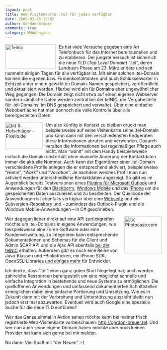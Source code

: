 ```yaml
---
layout: post
title: Web-Visitenkarte .tel für jeden verfügbar
date: 2009-03-29 12:02
author: Gordon Breuer
comments: true
category: WWWahnsinn
---
```

<p><a href="http://telnic.com/" target="_blank"><img style="border-right-width: 0px; margin: 0px 10px 5px 0px; display: inline; border-top-width: 0px; border-bottom-width: 0px; border-left-width: 0px" title="Telnic" src="http://anheledirwp.blob.core.windows.net/wordpress/2009/03/Telnic.gif" border="0" alt="Telnic" width="162" height="80" align="left" /></a> Es hat viele Versuche gegeben eine Art Telefonbuch f&uuml;r das Internet bereitzustellen und zu etablieren. Der j&uuml;ngste Versuch ist sicherlich die neue TLD (<em>Top Level Domain</em>) &ldquo;.tel&rdquo;, deren Landrush-Phase am 23. M&auml;rz endete und seit nunmehr einigen Tagen f&uuml;r alle verf&uuml;gbar ist. Mit einer solchen .tel-Domain k&ouml;nnen die eigenen bzw. Firmenkontaktdaten und auch Schl&uuml;sselw&ouml;rter in Echtzeit unter einem gew&auml;hlten Domain-Namen gespeichert, ver&ouml;ffentlicht und aktualisiert werden. Hierbei wird ein f&uuml;r Domains eher ungew&ouml;hnlicher Weg gegangen: Die Domain zeigt nicht etwa auf einen eigenen Webserver sondern s&auml;mtliche Daten werden zentral bei der telNIC, der Vergabestelle f&uuml;r .tel-Domains, im DNS gespeichert und verwaltet. &Uuml;ber eine einfache Weboberfl&auml;che hat man dennoch die volle Kontrolle &uuml;ber alle bereitgestellten Daten.</p>
<p><img style="border-right-width: 0px; margin: 0px 10px 5px 0px; display: inline; border-top-width: 0px; border-bottom-width: 0px; border-left-width: 0px" title="(c) S. Hofschl&auml;ger - Pixelio.de" src="http://anheledirwp.blob.core.windows.net/wordpress/2009/03/171255_R_K_B_by_S.Hofschlaeger_pixelio.de_.jpg" border="0" alt="(c) S. Hofschl&auml;ger - Pixelio.de" width="120" height="86" align="left" /> Um also k&uuml;nftig in Kontakt zu bleiben druckt man beispielsweise auf seine Visitenkarte seine .tel-Domain und kann dann mit den verschiedensten Endger&auml;ten diese Informationen abrufen und verwenden. Dadurch veralten die Informationen bei regelm&auml;&szlig;iger Pflege auch nicht. Man &ldquo;w&auml;hlt&rdquo; mit dem Handy beispielsweise einfach die Domain und erh&auml;lt ohne manuelle &Auml;nderung der Kontaktdaten immer die aktuelle Nummer. Auch kann der Eigent&uuml;mer einer .tel-Domain verschiedene Profile anlegen die er entsprechend aktiviert, beispielsweise &ldquo;<em>Home</em>&rdquo;, &ldquo;<em>Work</em>&rdquo; und &ldquo;<em>Vacation</em>&rdquo;. Je nachdem welches Profil man nun aktiviert werden unterschiedliche Kontaktdaten angezeigt. So gibt es im Augenblick bereits Testversionen eines <a href="http://dev.telnic.org/pages/winoutlook/landing.html" target="_blank">Plugins f&uuml;r Microsoft Outlook</a> und Anwendungen f&uuml;r den <a href="http://dev.telnic.org/pages/blackberry/landing.html" target="_blank">Blackberry</a>, <a href="http://dev.telnic.org/pages/winmobile/landing.html" target="_blank">Windows Mobile</a> und das <a href="http://dev.telnic.org/pages/iphone/landing.html" target="_blank">iPhone</a> um die gespeicherten Daten auszulesen und zu bearbeiten. Der Quellcode der Anwendungen ist ebenfalls verf&uuml;gbar &uuml;ber eine <a href="http://dev.telnic.org/trac/browser" target="_blank">Webseite</a> und ein Subversion-Repository und &ndash; zumindest das Outlook-Plugin und die Windows Mobile-Anwendungen &ndash; in C# geschrieben.</p>
<p><img style="border-right-width: 0px; margin: 0px 0px 5px 10px; display: inline; border-top-width: 0px; border-bottom-width: 0px; border-left-width: 0px" title="(c) Photocase.com" src="http://anheledirwp.blob.core.windows.net/wordpress/2009/03/photocase5nas9mdfw9tv.jpg" border="0" alt="(c) Photocase.com" width="120" height="120" align="right" /> Wer dagegen lieber direkt auf eine API zur&uuml;ckgreifen m&ouml;chte um .tel-Domains in eigene Anwendungen, wie beispielsweise eine Foren-Software oder eine Kundenverwaltung, zu integrieren kann entsprechende Dokumentationen und Schemas f&uuml;r die Client und Admin SOAP API und die Ajax API ebenfalls <a href="http://dev.telnic.org/pages/api_landing.html" target="_blank">bei der telNIC</a> erhalten. Au&szlig;erdem gibt es noch eine Reihe von Java-Klassen und &ndash;Bibliotheken, ein iPhone SDK, OpenSSL-Libraries <a href="http://dev.telnic.org/pages/tools.html" target="_blank">und einiges mehr</a> f&uuml;r Entwickler.</p>
<p>Ich denke, dass &ldquo;.tel&rdquo; einen ganz guten Start hingelegt hat; auch werden zahlreiche Ressourcen bereitgestellt um eine m&ouml;glichst schnelle und einfache Integration in bestehende und neue Systeme zu erm&ouml;glichen. Die quelloffenen Anwendungen und umfassend dokumentierten Schnittstellen erm&ouml;glichen dabei eine einfache Portierung und Umsetzung. Wie es in Zukunft dann mit der Verbreitung und Unterst&uuml;tzung aussieht bleibt nun jedoch erst mal abzuwarten. Eventuell wird auch Google eine spezielle Suche f&uuml;r die neue TLD einf&uuml;hren?</p>
<p>Wer das Ganze einmal in Aktion sehen m&ouml;chte kann bei meiner frisch registrierte Web-Visitenkarte vorbeischauen: <a href="http://gordon-breuer.tel">http://gordon-breuer.tel</a>. Und wer nun auch seine eigene Domain haben m&ouml;chte aber noch keinen Provider hat kann sich gerne bei mir melden.</p>
<p>Na dann: Viel Spa&szlig; mit &ldquo;der Neuen&rdquo; :-)</p>
